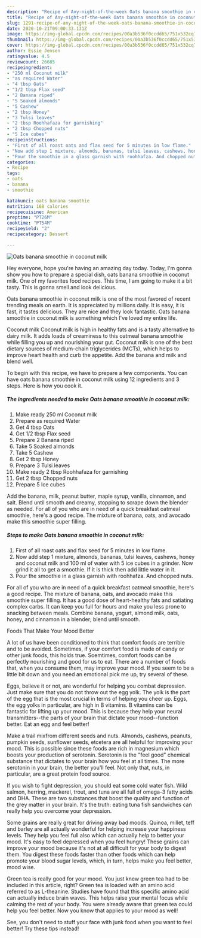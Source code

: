 ```yaml
---
description: "Recipe of Any-night-of-the-week Oats banana smoothie in coconut milk"
title: "Recipe of Any-night-of-the-week Oats banana smoothie in coconut milk"
slug: 1291-recipe-of-any-night-of-the-week-oats-banana-smoothie-in-coconut-milk
date: 2020-10-21T09:00:33.131Z
image: https://img-global.cpcdn.com/recipes/00a3b536f0ccdd65/751x532cq70/oats-banana-smoothie-in-coconut-milk-recipe-main-photo.jpg
thumbnail: https://img-global.cpcdn.com/recipes/00a3b536f0ccdd65/751x532cq70/oats-banana-smoothie-in-coconut-milk-recipe-main-photo.jpg
cover: https://img-global.cpcdn.com/recipes/00a3b536f0ccdd65/751x532cq70/oats-banana-smoothie-in-coconut-milk-recipe-main-photo.jpg
author: Essie Jensen
ratingvalue: 4.5
reviewcount: 26685
recipeingredient:
- "250 ml Coconut milk"
- "as required Water"
- "4 tbsp Oats"
- "1/2 tbsp Flax seed"
- "2 Banana riped"
- "5 Soaked almonds"
- "5 Cashew"
- "2 tbsp Honey"
- "3 Tulsi leaves"
- "2 tbsp Roohhafaza for garnishing"
- "2 tbsp Chopped nuts"
- "5 Ice cubes"
recipeinstructions:
- "First of all roast oats and flax seed for 5 minutes in low flame."
- "Now add step 1 mixture, almonds, bananas, tulsi leaves, cashews, honey and coconut milk and 100 ml of water with 5 ice cubes in a grinder. Now grind it all to get a smoothie. If it is thick then add little water in it."
- "Pour the smoothie in a glass garnish with roohhafza. And chopped nuts."
categories:
- Recipe
tags:
- oats
- banana
- smoothie

katakunci: oats banana smoothie 
nutrition: 168 calories
recipecuisine: American
preptime: "PT26M"
cooktime: "PT54M"
recipeyield: "2"
recipecategory: Dessert

---
```



![Oats banana smoothie in coconut milk](https://img-global.cpcdn.com/recipes/00a3b536f0ccdd65/751x532cq70/oats-banana-smoothie-in-coconut-milk-recipe-main-photo.jpg)

Hey everyone, hope you're having an amazing day today. Today, I'm gonna show you how to prepare a special dish, oats banana smoothie in coconut milk. One of my favorites food recipes. This time, I am going to make it a bit tasty. This is gonna smell and look delicious.

Oats banana smoothie in coconut milk is one of the most favored of recent trending meals on earth. It is appreciated by millions daily. It is easy, it is fast, it tastes delicious. They are nice and they look fantastic. Oats banana smoothie in coconut milk is something which I've loved my entire life.

Coconut milk Coconut milk is high in healthy fats and is a tasty alternative to dairy milk. It adds loads of creaminess to this oatmeal banana smoothie while filling you up and nourishing your gut. Coconut milk is one of the best dietary sources of medium-chain triglycerides (MCTs), which helps to improve heart health and curb the appetite. Add the banana and milk and blend well.


To begin with this recipe, we have to prepare a few components. You can have oats banana smoothie in coconut milk using 12 ingredients and 3 steps. Here is how you cook it.

<!--inarticleads1-->

##### The ingredients needed to make Oats banana smoothie in coconut milk:

1. Make ready 250 ml Coconut milk
1. Prepare as required Water
1. Get 4 tbsp Oats
1. Get 1/2 tbsp Flax seed
1. Prepare 2 Banana riped
1. Take 5 Soaked almonds
1. Take 5 Cashew
1. Get 2 tbsp Honey
1. Prepare 3 Tulsi leaves
1. Make ready 2 tbsp Roohhafaza for garnishing
1. Get 2 tbsp Chopped nuts
1. Prepare 5 Ice cubes


Add the banana, milk, peanut butter, maple syrup, vanilla, cinnamon, and salt. Blend until smooth and creamy, stopping to scrape down the blender as needed. For all of you who are in need of a quick breakfast oatmeal smoothie, here&#39;s a good recipe. The mixture of banana, oats, and avocado make this smoothie super filling. 

<!--inarticleads2-->

##### Steps to make Oats banana smoothie in coconut milk:

1. First of all roast oats and flax seed for 5 minutes in low flame.
1. Now add step 1 mixture, almonds, bananas, tulsi leaves, cashews, honey and coconut milk and 100 ml of water with 5 ice cubes in a grinder. Now grind it all to get a smoothie. If it is thick then add little water in it.
1. Pour the smoothie in a glass garnish with roohhafza. And chopped nuts.


For all of you who are in need of a quick breakfast oatmeal smoothie, here&#39;s a good recipe. The mixture of banana, oats, and avocado make this smoothie super filling. It has a good dose of heart-healthy fats and satiating complex carbs. It can keep you full for hours and make you less prone to snacking between meals. Combine banana, yogurt, almond milk, oats, honey, and cinnamon in a blender; blend until smooth. 

Foods That Make Your Mood Better


A lot of us have been conditioned to think that comfort foods are terrible and to be avoided. Sometimes, if your comfort food is made of candy or other junk foods, this holds true. Soemtimes, comfort foods can be perfectly nourishing and good for us to eat. There are a number of foods that, when you consume them, may improve your mood. If you seem to be a little bit down and you need an emotional pick me up, try several of these.

Eggs, believe it or not, are wonderful for helping you combat depression. Just make sure that you do not throw out the egg yolk. The yolk is the part of the egg that is the most crucial in terms of helping you cheer up. Eggs, the egg yolks in particular, are high in B vitamins. B vitamins can be fantastic for lifting up your mood. This is because they help your neural transmitters--the parts of your brain that dictate your mood--function better. Eat an egg and feel better!

Make a trail mixfrom different seeds and nuts. Almonds, cashews, peanuts, pumpkin seeds, sunflower seeds, etcetera are all helpful for improving your mood. This is possible since these foods are rich in magnesium which boosts your production of serotonin. Serotonin is the "feel good" chemical substance that dictates to your brain how you feel at all times. The more serotonin in your brain, the better you'll feel. Not only that, nuts, in particular, are a great protein food source.

If you wish to fight depression, you should eat some cold water fish. Wild salmon, herring, mackerel, trout, and tuna are all full of omega-3 fatty acids and DHA. These are two substances that boost the quality and function of the grey matter in your brain. It's the truth: eating tuna fish sandwiches can really help you overcome your depression. 

Some grains are really great for driving away bad moods. Quinoa, millet, teff and barley are all actually wonderful for helping increase your happiness levels. They help you feel full also which can actually help to better your mood. It's easy to feel depressed when you feel hungry! These grains can improve your mood because it's not at all difficult for your body to digest them. You digest these foods faster than other foods which can help promote your blood sugar levels, which, in turn, helps make you feel better, mood wise.

Green tea is really good for your mood. You just knew green tea had to be included in this article, right? Green tea is loaded with an amino acid referred to as L-theanine. Studies have found that this specific amino acid can actually induce brain waves. This helps raise your mental focus while calming the rest of your body. You were already aware that green tea could help you feel better. Now you know that applies to your mood as well!

See, you don't need to stuff your face with junk food when you want to feel better! Try  these tips  instead!

